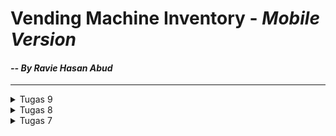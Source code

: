 # Vending Machine Inventory - _Mobile Version_

#### _-- By Ravie Hasan Abud_

<hr>

<details>

<summary>Tugas 9</summary>

## 1. Apakah bisa kita melakukan pengambilan data JSON tanpa membuat model terlebih dahulu? Jika iya, apakah hal tersebut lebih baik daripada membuat model sebelum melakukan pengambilan data JSON?

_Technically_ bisa-bisa saja. Akan tetapi, tidak lebih baik dibandingkan membuat model sebelum melakukan pengambilan data JSON. Jika kita membuat model dulu, akan lebih terstruktur karena _object oriented_. Kode juga akan menjadi lebih mudah untuk diperbaiki jika terdapat error. Tak hanya itu, dengan memanfaakan model. kita juga bisa memastikan tipe data untuk setiap atribut pada dari awal, sedangkan jika tanpa menggunakan model bisa saja terdapat kekeliruan saat memindah-mindahkan data. Selain itu, kita tahu bahwa _class_ dapat memiliki atribut tersendiri, sehingga terenkapsulasi dan dapat kita gunakan berkali-kali method tersebut dengan mudah.

## 2. Jelaskan fungsi dari CookieRequest dan jelaskan mengapa _instance_ CookieRequest perlu untuk dibagikan ke semua komponen di aplikasi Flutter.

Fungsi CookieRequest adalah untuk _handle_ _cookies_ dan _session_ suatu pengguna. Dengan demikian, CookieRequest dapat digunakan untuk mengelola autentikasi dan otorisasi pengguna. CookieRequest perlu dibagikan ke semua komponen di aplikasi Flutter untuk memastikan _cookies_ dan _session_ selalu konsisten pada setiap aplikasi Flutter. Jika tidak dibagikan, bisa saja terdapat kontradiksi (misal: sesi pengguna dianggap telah berakhir di aplikasi A, tetapi masih valid di aplikasi B). Maka dari itu, jika terdapat perubahan pada suatu komponen atau aplikasi, maka di komponen atau aplikasi perlu diubah juga untuk memastikan sesuai.

## 3. Jelaskan mekanisme pengambilan data dari JSON hingga dapat ditampilkan pada Flutter.

- Mengambil data JSON, contohnya dapat menggunakan .postJson yang dapat diakses dengan melakukan `import 'package:pbp_django_auth/pbp_django_auth.dart';`
- Perlu melakukan _decode_ data JSON, yaitu _parse_ JSON _string_ menjadi JSON _object_ agar dapat mengakses data tersebut sebagai suatu _object_ (tentunya perlu membuat `models` terlebih dahulu).
- Dapat memanfaatkan `Future` dan `future:` serta `AsyncSnapshot snapshot` untuk menampilkan data kepada pengguna di aplikasi Flutter.

## 4. Jelaskan mekanisme autentikasi dari input data akun pada Flutter ke Django hingga selesainya proses autentikasi oleh Django dan tampilnya menu pada Flutter.

- `main.dart` membuka LoginPage.
- Pada `LoginPage`, pengguna diminta untuk memberikan input username dan password.
- Melakukan pemanggilan fungsi login pada aplikasi `authentication` di Django _project_.
- Jika input sesuai, maka set cookie dan redirect ke HomePage (ada pada file `menu.dart`).
- Jika input tidak sesuai, tetap di LoginPage dan pengguna dapat memberikan input lain.

## 5. Sebutkan seluruh _widget_ yang kamu pakai pada tugas ini dan jelaskan fungsinya masing-masing.

- `AppBar` => Seperti Navbar (pada bagian atas aplikasi).
- `Container` => Biasanya menampung beberapa widget. Dapat digunakan untuk kustomisasi seperti background color, margin, padding, etc.
- `Center` => Untuk memindahkan widget ke tengah.
- `Scaffold` => Untuk struktur dasar aplikasi Flutter (bersifat material design).
- `Column` => Menyusun childrennya pada 1 column yang sama (vertically). Dapat digunakan untuk menata letak widget jika ingin ditempatkan pada 1 column yang sama.
- `Material` => Untuk desain visual dan perilaku interaksi untuk aplikasi Flutter.
- `Text` => Untuk menampilkan teks pada page.
- `Padding` => Untuk mengatur jarak (padding) di sekitar widget childnya.
- `TextStyle` => Untuk kustomisasi teks pada page (color, size, etc.).
- `ElevatedButton` => Untuk efek peninggian dan memberikan respon ketika diklik.
- `ButtonStyle` => Untuk menentukan style button.
- `FutureBuilder` => Untuk mengelola status objek (uncompleted, completed, dan error). 
- `ListView` => Menyusun childrennya Dapat digunakan untuk menampilkan list daftar item.
- `SizedBox` => Pada tugas ini digunakan untuk semacam margin.
- `InputDecoration` => Untuk mengatur dekorasi elemen input seperti label, icon, dan text style.
- `TextField` => Untuk membuat input teks yang dapat diubah oleh pengguna.

## 6. Jelaskan bagaimana cara kamu mengimplementasikan _checklist_ di atas secara _step-by-step_! (bukan hanya sekadar mengikuti tutorial).

- [ ] Memastikan _deployment_ proyek tugas Django kamu telah berjalan dengan baik.
  - Menambahkan new line pada _project_ Django kemudian melakukan add, commit, push.
- [ ] Membuat halaman login pada proyek tugas Flutter.
  - Membuat file baru `login.dart`.
  - Menjadikan halaman login sebagia halaman yang pertama muncul (diubah pada `main.dart`).
- [ ] Mengintegrasikan sistem autentikasi Django dengan proyek tugas Flutter.
  - Install `django-cors-headers` pada Django _project_.
  - Membuat app baru `authentication` pada Django _project_.
  - Menambahkan `urls.py` dan `views.py` pada app `authentication` untuk diintegrasikan dengan Flutter.
  - Saat mengakses data, mengakses dari url yang telah tersedia pada `urls.py`di Django _project_ akan tersinkronisasi.
- [ ] Membuat model kustom sesuai dengan proyek aplikasi Django.
  - Membuat file `item.dart` yang akan menyimpan model kustom `Item`.
  - Memanfaatkan QuickType untuk mengisi file `item.dart`.
- [ ] Membuat halaman yang berisi daftar semua item yang terdapat pada _endpoint_ `JSON` di Django yang telah kamu _deploy_.
  - [ ] Tampilkan _name_, _amount_, dan _description_ dari masing-masing item pada halaman ini.
    - Memanfaatkan `AsyncSnapshot snapshot` untuk iterasi setiap item.
    - Mengambil data semua item dari url Django _project_.
- [ ] Membuat halaman detail untuk setiap item yang terdapat pada halaman daftar Item.
  - [ ] Halaman ini dapat diakses dengan menekan salah satu item pada halaman daftar Item.
    - Membuat `ElevatedButton` dengan teks `See Details` yang akan _redirect_ ke _detail page_ dari item yang bersangkutan.
    - Halaman ini terdapat pada file `item_details_page.dart`.
  - [ ] Tampilkan seluruh atribut pada model item kamu pada halaman ini.
    - Memanfaatkan model `Item`, atribut dapat diakses dengan `item.fields.<attribute>`
  - [ ] Tambahkan tombol untuk kembali ke halaman daftar item.
    - Membuat `ElevatedButton` dengan teks `Back` untuk kembali ke page list item (memanfaatkan `Navigator.pop(context)`).

</details>

<details>

<summary>Tugas 8</summary>

## 1. Jelaskan perbedaan antara `Navigator.push()` dan `Navigator.pushReplacement()`, disertai dengan contoh mengenai penggunaan kedua metode tersebut yang tepat!

- `Navigator.push()`
  - `push() new page`
  - Menambahkan suatu route ke dalam stack route yang dimanage oleh Navigator
  - Dapat kembali ke page sebelumnya dengan tombol back karena pagenya tidak di `pop()`, hanya saja berada tepat di bawah new page pada stack route
- `Navigator.pushReplacement()`
  - `push() current page kemudian pop() new page`
  - Menghapus route yang sedang ditampilkan dan menggantinya dengan suatu route baru
  - Tidak dapat kembali ke page sebelumnya dengan tombol back karena page sebelumnya telah di `pop()`, sehingga tidak ada di di bawah new page pada stack route

## 2. Jelaskan masing-masing _layout_ widget pada Flutter dan konteks penggunaannya masing-masing!

- `Container` => Biasanya menampung beberapa widget. Dapat digunakan untuk kustomisasi seperti background color, margin, padding, etc.
- `Row` => Menyusun childrennya pada 1 row yang sama (horizontally). Dapat digunakan untuk menata letak widget jika ingin ditempatkan pada 1 row yang sama.
- `Column` => Menyusun childrennya pada 1 column yang sama (vertically). Dapat digunakan untuk menata letak widget jika ingin ditempatkan pada 1 column yang sama.
- `ListView` => Menyusun childrennya Dapat digunakan untuk menampilkan list daftar item seperti pada left drawer di tugas ini.
- `Stack` => Menyusun childrennya secara bertumpuk (stack). Widget children akan diatur relatif terhadap satu sama lain. Dapat digunakan untuk handle widget yang mungkin overlap.
- `Expanded` => Mengontrol agar widget dapat mengisi ruang sebanyak mungkin (expand). Dapat digunakan untuk memberikan extra space pada widget.
- `Flexible` => Mengontrol seberapa besar space yang dapat diisi oleh childrennya. Dapat digunakan untuk membatasi seberapa kecil/besar space yang dapat digunakan widget.
- `GridView` => Menyusun childrennya dalam format matrix (grid). Dapatdigunakan untuk membuat tabel, menyusun card, dan lain sebagainya.
- `Wrap` => Menyusun childrennya dalam format row dan column, jika spacenya tidak cukup widget akan berpindah ke row atau column berikutnya. Dapat digunakan untuk menyesuaikan ukuran setiap row/column, menghandle agar widget tidak overflow, dan lain sebagainya.

## 3. Sebutkan apa saja elemen input pada form yang kamu pakai pada tugas kali ini dan jelaskan mengapa kamu menggunakan elemen input tersebut!

- `Form` => Saya gunakan untuk membuat dan mengelola formulir. Saya gunakan juga untuk validasi input dan menyimpan input pengguna apabila sudah sesuai.
- `SingleChildScrollView` => Saya gunakan untuk page dapat discroll apabila konten lebih besar dari ukuran screen.
- `Column` => Saya gunakan untuk mengatur widget childnya dalam kolom vertikal.
- `Padding` => Saya gunakan untuk mengatur jarak (padding) di sekitar widget childnya.
- `TextFormField` => Saya gunakan untuk tempat pengguna memberikan input, kemudian akan diproses oleh program untuk validasi input dan menyimpannya.
- `Text` => Saya gunakan untuk menampilkan teks pada page.
- `TextStyle` => Saya gunakan untuk kustomisasi teks pada page (color, size, etc.). Saya gunakan juga untuk mengubah warna text pada `TextFormField`.
- `InputDecoration` => Saya gunakan untuk mengatur dekorasi elemen input seperti label, icon, dan text style.
- `OutlineInputBorder` => Saya gunakan untuk memberikan outline pada `TextFormField`.
- `Align` => Saya gunakan untuk mengatur posisi (alignment) widget childrennya.
- `ElevatedButton` => Saya gunakan untuk efek peninggian dan memberikan respon ketika diklik.
- `ButtonStyle` => Saya gunakan untuk menentukan style button.
- `TextButton` => Saya gunakan untuk menampilkan button `OK`.

## 4. Bagaimana penerapan _clean architecture_ pada aplikasi Flutter?

- Clean architecture pada aplikasi Flutter memisahkan kode menjadi beberapa lapisan (layer) dengan tujuan penggunaan yang berbeda.
- Separation of concern.
- Dengan pemisahan lapisan tersebut, akan memudahkan proses perancangan aplikasi dan proses debugging aplikasi apabila terdapat error karena telah terpisahkan di awal dan hanya perlu mengubah bagian yang error.
- Contoh pemisahan komponennya adalah user interface, dependencies injection, testing, domain, data, dan lain sebagainya.

## 5. Jelaskan bagaimana cara kamu mengimplementasikan _checklist_ secara _step-by-step_! (bukan hanya sekadar mengikuti tutorial)

- [ ] Membuat minimal satu halaman baru pada aplikasi, yaitu halaman formulir tambah item baru dengan ketentuan sebagai berikut:

  - Membuat file `shoplist_form.dart` untuk mengisi data Item (name, price, amount, dan description)
  - `ShopFormPage()` akan entends `StatefulWidget()` karena dapat memberikan respon pop-up dan send error message
  - [ ] Memakai minimal tiga elemen input, yaitu `name`, `amount`, `description`. Tambahkan elemen input sesuai dengan model pada aplikasi tugas Django yang telah kamu buat.
    - Saya memakai 5 atribut yang masing-masingnya dibungkus dalam widget `Padding()` berbeda dan setiap elemen input menggunakan widget `TextFormField()`:
      - String \_name = "";
      - int \_price = 0;
      - int \_amount = 0;
      - String \_description = "";
      - String dateAdded = DateFormat('dd/MM/yyyy').format(DateTime.now()); => Otomatis terisi (user tidak perlu input)
    -
  - [ ] Memiliki sebuah tombol `Save`.
    - Menggunakan widget `ElevatedButton()` yang di dalam widget `Align()`
    - Menggunakan `onPressed()` untuk handle ketika button diklik
    - Apabila input sudah sesuai ketentuan ketika user klik button `Save`, maka akan ada pop-up konten yang menampilkan detail dari instance `Item` yang baru saja diinput
  - [ ] Setiap elemen input di formulir juga harus divalidasi dengan ketentuan sebagai berikut:
    - Menggunakan `validator: (String? value) {...}` di setiap `TextFormField()`
    - Apabila input tidak sesuai, akan diminta input ulang (input tidak disave) dan field menjadi warna merah
    - [ ] Setiap elemen input tidak boleh kosong.
      - `if (value == null || value.isEmpty)` untuk memastikan input tidak null atau input tidak kosong
    - [ ] Setiap elemen input harus berisi data dengan tipe data atribut modelnya.
      - Apabila int: `if (int.tryParse(value) == null)` untuk memastikan parse berhasil (jika gagal, maka int.tryParse(value) bernilai null)
      - Apabila String: tidak handle parse, cukup memastikan tidak kosong atau tidak null seperti di atas

- [ ] Mengarahkan pengguna ke halaman form tambah item baru ketika menekan tombol `Tambah Item` pada halaman utama.

  - Memanfaatkan `Navigator.push()` agar tetap bisa kembali ke page sebelumnya
  - `Navigator.push()` ditambahkan di `left_drawer.dart` dan button `Tambah Item` di file `menu.dart`
  - `Navigator.push()` akan mengarahkan ke `ShopFormPage()` pada file `shopform_page.dart` untuk menjalankan build

- [ ] Memunculkan data sesuai isi dari formulir yang diisi dalam sebuah `pop-up` setelah menekan tombol `Save` pada halaman formulir tambah item baru.

  - Menggunakan `onPressed()` function kemudian validasi input
  - Jika input sesuai, maka akan muncul pop-up message menggunakan `showDialog()` dan `AlertDialog()`
  - Menambahkan item baru ke `Item.list`
  - Tampilkan pesan "Item Berhasil Tersimpan" beserta detail atribut item tersebut (name, price, amount, description, dan dateAdded) menggunakan widget `Text`

- [ ] Membuat sebuah drawer pada aplikasi dengan ketentuan sebagai berikut:

  - Membuat file `left_drawer.dart` untuk menampilkan drawer
  - [ ] Drawer minimal memiliki dua buah opsi, yaitu `Halaman Utama` dan `Tambah Item`.
    - Menambahkan widget `ListTitle()` untuk setiap opsi
    - Terdapat 3 opsi, `Halaman Utama`, `Tambah Item`, dan `Lihat Item`
  - [ ] Ketika memiih opsi `Halaman Utama`, maka aplikasi akan mengarahkan pengguna ke halaman utama.
    - Memanfaatkan `Navigator.pushReplacement()` karena tidak perlu kembali ke page sebelumnya (ingin ke home)
    - `Navigator.push()` ditambahkan di `left_drawer.dart` sebagai suatu `ListTile()`
    - `Navigator.push()` akan mengarahkan ke `MyHomePage()` pada file `menu.dart` untuk menjalankan build
  - [ ] Ketika memiih opsi `Tambah Item`, maka aplikasi akan mengarahkan pengguna ke halaman form tambah item baru.
    - Memanfaatkan `Navigator.push()` agar tetap bisa kembali ke page sebelumnya
    - `Navigator.push()` ditambahkan di `left_drawer.dart` sebagai suatu `ListTile()`
    - `Navigator.push()` akan mengarahkan ke `ShopFormPage()` pada file `shoplist_form.dart` untuk menjalankan build

- [ ] Membuat sebuah halaman baru, yaitu halaman daftar item yang sudah dibuat dengan isi halamannya adalah setiap data produk yang sudah pernah dibuat.

  - Membuat file `shoplist_page.dart` yang akan menampilkan seluruh Item
  - Iterasi setiap instance `Item()` yang ada di `item.dart`, dapat diakses melalui static attribut `Item.list`
  - Tampilkan setiap instance `Item()` dalam bentuk semacam card, implementasinya ada di file `item_card.dart` yang akan menampilkan detail attribute suatu item

- [ ] Mengarahkan pengguna ke halaman tersebut jika menekan tombol `Lihat Item` pada halaman utama atau drawer.
  - Memanfaatkan `Navigator.push()` agar tetap bisa kembali ke page sebelumnya
  - `Navigator.push()` ditambahkan di `left_drawer.dart` dan button `Lihat Item` di file `menu.dart`
  - `Navigator.push()` akan mengarahkan ke `ShopListPage()` pada file `shoplist_page.dart` untuk menjalankan build

<hr>

</details>

<details>

<summary>Tugas 7</summary>

## 1. Apa perbedaan utama antara stateless dan stateful widget dalam konteks pengembangan aplikasi Flutter?

- Stateful widget dapat memberikan respon terhadap perubahan data dan melakukan refresh page untuk memperbarui konten yang akan ditampilkan pada page tersebut.
- Stateless widget bersifat static dan tidak dapat diubah setelah page dibuat.
- Jadi, stateful widget lebih cocok apabila page mengandung komponen yang perlu memberikan respon terhadap request yang dapat menyebabkan perubahan data ataupun merespon terhadap input pengguna, sedangkan stateless widget lebih cocok untuk tipe page yang static (tidak terjadi refresh/perubahan konten page berulang kali).
- Dalam konteks pengembangan aplikasi Flutter, keputusan kapan perlu menggunakan stateless atau stateful widget dapat memengaruhi kinerja aplikasi secara signifikan mengingat masing-masing memiliki karateristiknya sendiri. Dengan pemilihan yang tepat, aplikasi dapat berjalan dengan lebih efisien.

## 2. Sebutkan seluruh widget yang kamu gunakan untuk menyelesaikan tugas ini dan jelaskan fungsinya masing-masing.

- `MyApp - StatelessWidget` => Sebuah StatelessWidget yang berfungsi sebagai app utama.
- `MaterialApp` => Untuk kustomisasi dasar aplikasi dengan design Material (theme, title, etc.).
- `ThemeData` => Untuk mengatur theme aplikasi (colorScheme, font, etc.).
- `MyHomePage - StatelessWidget` => Sebuah StatelessWidget yang berfungsi sebagai home page dari app.
- `Scaffold` => Untuk kustomisasi struktur dasar page app (appBar, body, etc.).
- `AppBar` => Untuk menampilkan section paling atas pada page.
- `Text` => Untuk menampilkan teks pada page.
- `TextStyle` => Untuk kustomisasi teks pada page (color, size, etc.).
- `SingleChildScrollView` => Sebuah widget wrapper yang dapat discroll apabila konten lebih besar dari ukuran screen.
- `Padding` => Untuk mengatur jarak (padding) di sekitar widget childnya.
- `Column` => Untuk mengatur widget childnya dalam kolom vertikal.
- `GridView.count` => Untuk mengatur widget childnya dalam bentuk grid sesuai banyak baris dan kolom yang diinginkan.
- `ShopCard - StatelessWidget` => Sebuah StatelessWidget untuk menampilkan ShopItem dalam bentuk card
- `Material` => Untuk kustomisasi design Material pada widget (elevation, color, etc.)
- `InkWell` => Untuk dapat memberikan respons ketika diklik (semacam button).
- `SnackBar` => Untuk menampilkan pesan sementara kepada pengguna.
- `Container` => Untuk mengatur tata letak widget.
- `Center` => Untuk mengubah posisi widget childnya ke tengah.
- `Icon` => untuk menampilkan icon yang diinginkan dan dapat dikustomisasi (seperti color, size, etc.).

## 3. Jelaskan bagaimana cara kamu mengimplementasikan checklist secara step-by-step (bukan hanya sekadar mengikuti tutorial).

- [ ] Membuat sebuah program Flutter baru dengan tema inventory seperti tugas-tugas sebelumnya.

  - Menjalankan command berikut pada cmd:

  ```bash
  flutter create vending_machine
  cd vending_machine
  flutter run
  ```

- [ ] Membuat tiga tombol sederhana dengan ikon dan teks untuk:

  - Mengubah main.dart menjadi seperti di bawah ini agar home apge berada di menu.dart

  ```dart
  import 'package:flutter/material.dart';
  import 'package:vending_machine/menu.dart';

  void main() {
      runApp(const MyApp());
  }

  class MyApp extends StatelessWidget {
      const MyApp({super.key});

      // This widget is the root of your application.
      @override
      Widget build(BuildContext context) {
          return MaterialApp(
          title: 'Vending Machine',
          theme: ThemeData(
              colorScheme: ColorScheme.fromSeed(seedColor: Colors.black54),
              useMaterial3: true,
          ),
          home: MyHomePage(),
          );
      }
  }
  ```

  - Menambahkan class ShopItem sebagai berikut pada menu.dart:

  ```dart
  class ShopItem {
      final String name;
      final IconData icon;

      ShopItem(this.name, this.icon);
  }
  ```

  - [ ] Melihat daftar item (Lihat Item)
    - Menambahkan `ShopItem("Lihat Item", Icons.checklist, Colors.black87),` sebagai tombol Lihat Item pada final List<ShopItem> items <br>
  - [ ] Menambah item (Tambah Item)
    - Menambahkan `ShopItem("Tambah Item", Icons.add_shopping_cart, const Color.fromARGB(255, 16, 57, 80))` sebagai tombol Tambah Item pada final List<ShopItem> items <br>
  - [ ] Logout (Logout)
    - Menambahkan `ShopItem("Logout", Icons.logout, const Color.fromARGB(255, 128, 34, 27)),` sebagai tombol Logout pada final List<ShopItem> items <br>
  - Sehingga, pada akhirnya menjadi:

  ```dart
  final List<ShopItem> items = [
      ShopItem("Lihat Item", Icons.checklist, Colors.black87),
      ShopItem("Tambah Item", Icons.add_shopping_cart, const Color.fromARGB(255, 16, 57, 80)),
      ShopItem("Logout", Icons.logout, const Color.fromARGB(255, 128, 34, 27)),
  ];
  ```

  - Membuat class ShopCard yang akan menjadi StatelessWidget untuk ShopItem
  - Pada MyHomePage, ubah `({super.key, required this.title})` menjadi `({Key? key}) : super(key: key);`

- [ ] Memunculkan Snackbar dengan tulisan:

  - [ ] "Kamu telah menekan tombol Lihat Item" ketika tombol Lihat Item ditekan.
  - [ ] "Kamu telah menekan tombol Tambah Item" ketika tombol Tambah Item ditekan.
  - [ ] "Kamu telah menekan tombol Logout" ketika tombol Logout ditekan.

  - Menambahkan potongan kode berikut pada function build ShopCard agar muncul SnackBar sebagai respon ketika button diklik. Tidak perlu membuat sebanyak 3 karena hanya perlu disesuaikan dengan attribute `name` dari masing-masing ShopItem.

  ```dart
  onTap: () {
      // Memunculkan SnackBar ketika diklik
      ScaffoldMessenger.of(context)
      ..hideCurrentSnackBar()
      ..showSnackBar(SnackBar(
          content: Text("Kamu telah menekan tombol ${item.name}!")));
  },
  ```

<hr>

</details>
